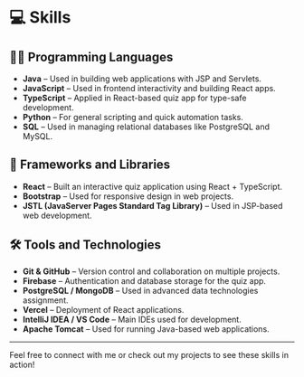 # 💻 Skills

## 👨‍💻 Programming Languages
- **Java** – Used in building web applications with JSP and Servlets.
- **JavaScript** – Used in frontend interactivity and building React apps.
- **TypeScript** – Applied in React-based quiz app for type-safe development.
- **Python** – For general scripting and quick automation tasks.
- **SQL** – Used in managing relational databases like PostgreSQL and MySQL.

## 🚀 Frameworks and Libraries
- **React** – Built an interactive quiz application using React + TypeScript.
- **Bootstrap** – Used for responsive design in web projects.
- **JSTL (JavaServer Pages Standard Tag Library)** – Used in JSP-based web development.

## 🛠️ Tools and Technologies
- **Git & GitHub** – Version control and collaboration on multiple projects.
- **Firebase** – Authentication and database storage for the quiz app.
- **PostgreSQL / MongoDB** – Used in advanced data technologies assignment.
- **Vercel** – Deployment of React applications.
- **IntelliJ IDEA / VS Code** – Main IDEs used for development.
- **Apache Tomcat** – Used for running Java-based web applications.

---

Feel free to connect with me or check out my projects to see these skills in action!
